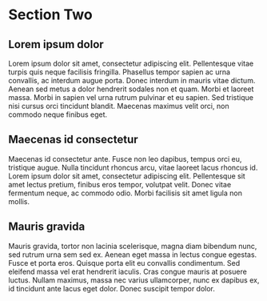 # Section Two

## Lorem ipsum dolor

Lorem ipsum dolor sit amet, consectetur adipiscing elit. Pellentesque vitae turpis quis neque facilisis fringilla. Phasellus tempor sapien ac urna convallis, ac interdum augue porta. Donec interdum in mauris vitae dictum. Aenean sed metus a dolor hendrerit sodales non et quam. Morbi et laoreet massa. Morbi in sapien vel urna rutrum pulvinar et eu sapien. Sed tristique nisi cursus orci tincidunt blandit. Maecenas maximus velit orci, non commodo neque finibus eget.

## Maecenas id consectetur

Maecenas id consectetur ante. Fusce non leo dapibus, tempus orci eu, tristique augue. Nulla tincidunt rhoncus arcu, vitae laoreet lacus rhoncus id. Lorem ipsum dolor sit amet, consectetur adipiscing elit. Pellentesque sit amet lectus pretium, finibus eros tempor, volutpat velit. Donec vitae fermentum neque, ac commodo odio. Morbi facilisis sit amet ligula non mollis.

## Mauris gravida

Mauris gravida, tortor non lacinia scelerisque, magna diam bibendum nunc, sed rutrum urna sem sed ex. Aenean eget massa in lectus congue egestas. Fusce et porta eros. Quisque porta elit eu convallis condimentum. Sed eleifend massa vel erat hendrerit iaculis. Cras congue mauris at posuere luctus. Nullam maximus, massa nec varius ullamcorper, nunc ex dapibus ex, id tincidunt ante lacus eget dolor. Donec suscipit tempor dolor.
